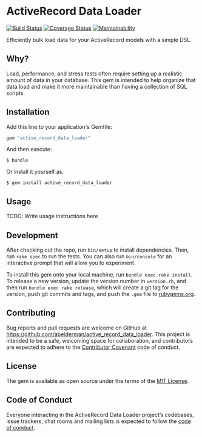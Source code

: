 # ActiveRecord Data Loader

[![Build Status](https://travis-ci.org/abeiderman/active_record_data_loader.svg?branch=master)](https://travis-ci.org/abeiderman/active_record_data_loader)
[![Coverage Status](https://coveralls.io/repos/github/abeiderman/active_record_data_loader/badge.svg?branch=master)](https://coveralls.io/github/abeiderman/active_record_data_loader?branch=master)
[![Maintainability](https://api.codeclimate.com/v1/badges/338904b3f7e8d19a3cb1/maintainability)](https://codeclimate.com/github/abeiderman/active_record_data_loader/maintainability)

Efficiently bulk load data for your ActiveRecord models with a simple DSL.

## Why?

Load, performance, and stress tests often require setting up a realistic amount of data in your database. This gem is intended to help organize that data load and make it more maintainable than having a collection of SQL scripts.

## Installation

Add this line to your application's Gemfile:

```ruby
gem "active_record_data_loader"
```

And then execute:

    $ bundle

Or install it yourself as:

    $ gem install active_record_data_loader

## Usage

TODO: Write usage instructions here

## Development

After checking out the repo, run `bin/setup` to install dependencies. Then, run `rake spec` to run the tests. You can also run `bin/console` for an interactive prompt that will allow you to experiment.

To install this gem onto your local machine, run `bundle exec rake install`. To release a new version, update the version number in `version.rb`, and then run `bundle exec rake release`, which will create a git tag for the version, push git commits and tags, and push the `.gem` file to [rubygems.org](https://rubygems.org).

## Contributing

Bug reports and pull requests are welcome on GitHub at https://github.com/abeiderman/active_record_data_loader. This project is intended to be a safe, welcoming space for collaboration, and contributors are expected to adhere to the [Contributor Covenant](http://contributor-covenant.org) code of conduct.

## License

The gem is available as open source under the terms of the [MIT License](https://opensource.org/licenses/MIT).

## Code of Conduct

Everyone interacting in the ActiveRecord Data Loader project’s codebases, issue trackers, chat rooms and mailing lists is expected to follow the [code of conduct](https://github.com/abeiderman/active_record_data_loader/blob/master/CODE_OF_CONDUCT.md).
